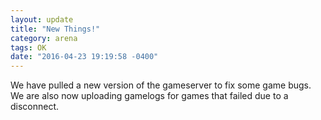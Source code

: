 ```yaml
---
layout: update
title: "New Things!"
category: arena
tags: OK
date: "2016-04-23 19:19:58 -0400"
---
```


We have pulled a new version of the gameserver to fix some game bugs. We are also now uploading gamelogs for games that failed due to a disconnect.
